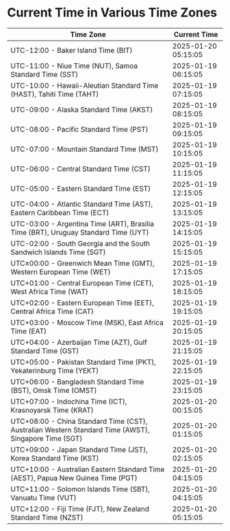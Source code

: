 # Current Time in Various Time Zones

| Time Zone | Current Time |
|-----------|--------------|
| UTC-12:00 - Baker Island Time (BIT) | 2025-01-20 05:15:05 |
| UTC-11:00 - Niue Time (NUT), Samoa Standard Time (SST) | 2025-01-19 06:15:05 |
| UTC-10:00 - Hawaii-Aleutian Standard Time (HAST), Tahiti Time (TAHT) | 2025-01-19 07:15:05 |
| UTC-09:00 - Alaska Standard Time (AKST) | 2025-01-19 08:15:05 |
| UTC-08:00 - Pacific Standard Time (PST) | 2025-01-19 09:15:05 |
| UTC-07:00 - Mountain Standard Time (MST) | 2025-01-19 10:15:05 |
| UTC-06:00 - Central Standard Time (CST) | 2025-01-19 11:15:05 |
| UTC-05:00 - Eastern Standard Time (EST) | 2025-01-19 12:15:05 |
| UTC-04:00 - Atlantic Standard Time (AST), Eastern Caribbean Time (ECT) | 2025-01-19 13:15:05 |
| UTC-03:00 - Argentina Time (ART), Brasília Time (BRT), Uruguay Standard Time (UYT) | 2025-01-19 14:15:05 |
| UTC-02:00 - South Georgia and the South Sandwich Islands Time (SGT) | 2025-01-19 15:15:05 |
| UTC±00:00 - Greenwich Mean Time (GMT), Western European Time (WET) | 2025-01-19 17:15:05 |
| UTC+01:00 - Central European Time (CET), West Africa Time (WAT) | 2025-01-19 18:15:05 |
| UTC+02:00 - Eastern European Time (EET), Central Africa Time (CAT) | 2025-01-19 19:15:05 |
| UTC+03:00 - Moscow Time (MSK), East Africa Time (EAT) | 2025-01-19 20:15:05 |
| UTC+04:00 - Azerbaijan Time (AZT), Gulf Standard Time (GST) | 2025-01-19 21:15:05 |
| UTC+05:00 - Pakistan Standard Time (PKT), Yekaterinburg Time (YEKT) | 2025-01-19 22:15:05 |
| UTC+06:00 - Bangladesh Standard Time (BST), Omsk Time (OMST) | 2025-01-19 23:15:05 |
| UTC+07:00 - Indochina Time (ICT), Krasnoyarsk Time (KRAT) | 2025-01-20 00:15:05 |
| UTC+08:00 - China Standard Time (CST), Australian Western Standard Time (AWST), Singapore Time (SGT) | 2025-01-20 01:15:05 |
| UTC+09:00 - Japan Standard Time (JST), Korea Standard Time (KST) | 2025-01-20 02:15:05 |
| UTC+10:00 - Australian Eastern Standard Time (AEST), Papua New Guinea Time (PGT) | 2025-01-20 04:15:05 |
| UTC+11:00 - Solomon Islands Time (SBT), Vanuatu Time (VUT) | 2025-01-20 04:15:05 |
| UTC+12:00 - Fiji Time (FJT), New Zealand Standard Time (NZST) | 2025-01-20 05:15:05 |
